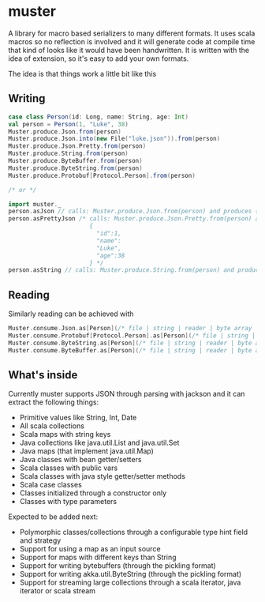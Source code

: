 # muster

A library for macro based serializers to many different formats.
It uses scala macros so no reflection is involved and it will generate code at compile time
that kind of looks like it would have been handwritten.  It is written with the idea of extension, so it's easy to
add your own formats.

The idea is that things work a little bit like this

## Writing

```scala
case class Person(id: Long, name: String, age: Int)
val person = Person(1, "Luke", 38)
Muster.produce.Json.from(person)
Muster.produce.Json.into(new File("luke.json")).from(person)
Muster.produce.Json.Pretty.from(person)
Muster.produce.String.from(person)
Muster.produce.ByteBuffer.from(person)
Muster.produce.ByteString.from(person)
Muster.produce.Protobuf[Protocol.Person].from(person)

/* or */

import muster._
person.asJson // calls: Muster.produce.Json.from(person) and produces {"id":1,"name":"Luke","age":38}
person.asPrettyJson /* calls: Muster.produce.Json.Pretty.from(person) and produces
                       {
                         "id":1,
                         "name":
                         "Luke",
                         "age":38
                       } */
person.asString // calls: Muster.produce.String.from(person) and produces Person(id: 1, name: "Luke", age: 38)
```

## Reading

Similarly reading can be achieved with

```scala
Muster.consume.Json.as[Person](/* file | string | reader | byte array | input stream | URL */ input)
Muster.consume.Protobuf[Protocol.Person].as[Person](/* file | string | reader | byte array | input stream | URL */ input)
Muster.consume.ByteString.as[Person](/* file | string | reader | byte array | input stream | URL */ input)
Muster.consume.ByteBuffer.as[Person](/* file | string | reader | byte array | input stream | URL */ input)
```

## What's inside

Currently muster supports JSON through parsing with jackson and it can extract the following things:
* Primitive values like String, Int, Date
* All scala collections
* Scala maps with string keys
* Java collections like java.util.List and java.util.Set
* Java maps (that implement java.util.Map)
* Java classes with bean getter/setters
* Scala classes with public vars
* Scala classes with java style getter/setter methods
* Scala case classes
* Classes initialized through a constructor only
* Classes with type parameters


Expected to be added next:
* Polymorphic classes/collections through a configurable type hint field and strategy
* Support for using a map as an input source
* Support for maps with different keys than String
* Support for writing bytebuffers (through the pickling format)
* Support for writing akka.util.ByteString (through the pickling format)
* Support for streaming large collections through a scala iterator, java iterator or scala stream
